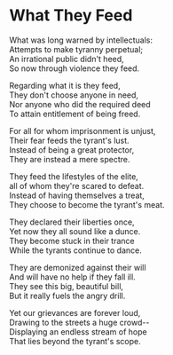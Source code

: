 # What They Feed

What was long warned by intellectuals:  
Attempts to make tyranny perpetual;  
An irrational public didn't heed,  
So now through violence they feed.

Regarding what it is they feed,  
They don't choose anyone in need,  
Nor anyone who did the required deed  
To attain entitlement of being freed.

For all for whom imprisonment is unjust,  
Their fear feeds the tyrant's lust.  
Instead of being a great protector,  
They are instead a mere spectre.

They feed the lifestyles of the elite,  
all of whom they're scared to defeat.  
Instead of having themselves a treat,  
They choose to become the tyrant's meat.

They declared their liberties once,  
Yet now they all sound like a dunce.  
They become stuck in their trance  
While the tyrants continue to dance.

They are demonized against their will  
And will have no help if they fall ill.  
They see this big, beautiful bill,  
But it really fuels the angry drill.

Yet our grievances are forever loud,  
Drawing to the streets a huge crowd--  
Displaying an endless stream of hope  
That lies beyond the tyrant's scope.
